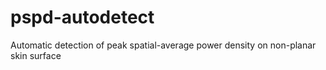 # pspd-autodetect
Automatic detection of peak spatial-average power density on non-planar skin surface
